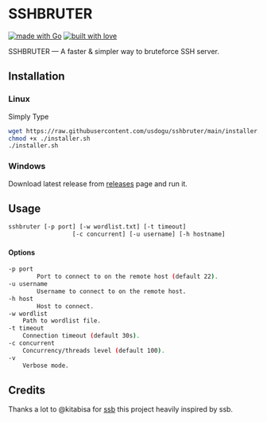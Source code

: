 # SSHBRUTER

[![made with Go](https://forthebadge.com/images/badges/made-with-go.svg)](https://golang.org)
[![built with love](https://forthebadge.com/images/badges/built-with-love.svg)](#)

SSHBRUTER — A faster & simpler way to bruteforce SSH server.

## Installation

### Linux

Simply Type

```bash
wget https://raw.githubusercontent.com/usdogu/sshbruter/main/installer.sh
chmod +x ./installer.sh
./installer.sh
```

### Windows

Download latest release from [releases](https://github.com/usdogu/sshbruter/releases) page and run it.

## Usage

```bash
sshbruter [-p port] [-w wordlist.txt] [-t timeout]
				  [-c concurrent] [-u username] [-h hostname]
```
#### Options

```bash
-p port
		Port to connect to on the remote host (default 22).
-u username
		Username to connect to on the remote host.
-h host
		Host to connect.
-w wordlist
    Path to wordlist file.
-t timeout
    Connection timeout (default 30s).
-c concurrent
    Concurrency/threads level (default 100).
-v
    Verbose mode.
```

## Credits

Thanks a lot to @kitabisa for [ssb](https://github.com/kitabisa/ssb/) this project heavily inspired by ssb.
